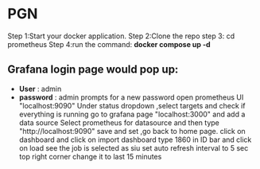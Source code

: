 # PGN

Step 1:Start your docker application.
Step 2:Clone the repo
step 3: cd prometheus
Step 4:run the command: **docker compose up -d**
## Grafana login page would pop up:
   + **User** : admin
   + **password** : admin
 prompts for a new password
open prometheus UI "localhost:9090"
Under status dropdown ,select targets and check if everything is running
go to grafana page "localhost:3000" and add a data source
Select prometheus for datasource and then type "http://localhost:9090" 
save and set ,go back to home page.
click on dashboard and click on import dashboard
type 1860 in ID bar and click on load
see the job is selected as siu
set auto refresh interval to 5 sec top right corner
change it to last 15 minutes
